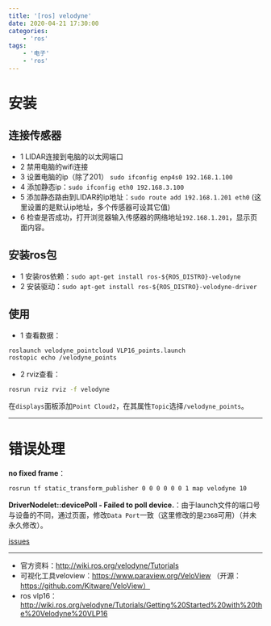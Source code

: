 ```yaml
---
title: '[ros] velodyne'
date: 2020-04-21 17:30:00
categories: 
    - 'ros'
tags:
    - '电子'
    - 'ros'
---
```



# 安装

## 连接传感器

- 1 LIDAR连接到电脑的以太网端口
- 2 禁用电脑的wifi连接
- 3 设置电脑的ip（除了201） `sudo ifconfig enp4s0 192.168.1.100`
- 4 添加静态ip：`sudo ifconfig eth0 192.168.3.100`
- 5 添加静态路由到LIDAR的ip地址：`sudo route add 192.168.1.201 eth0` (这里设置的是默认ip地址，多个传感器可设其它值)
- 6 检查是否成功，打开浏览器输入传感器的网络地址`192.168.1.201`，显示页面内容。

## 安装ros包

- 1 安装ros依赖：`sudo apt-get install ros-${ROS_DISTRO}-velodyne`
- 2 安装驱动：`sudo apt-get install ros-${ROS_DISTRO}-velodyne-driver`

## 使用

- 1 查看数据：

```sh
roslaunch velodyne_pointcloud VLP16_points.launch
rostopic echo /velodyne_points
```

- 2 rviz查看：

```sh
rosrun rviz rviz -f velodyne
```

在`displays`面板添加`Point Cloud2`，在其属性`Topic`选择`/velodyne_points`。

---

# 错误处理

**no fixed frame**：
```sh
rosrun tf static_transform_publisher 0 0 0 0 0 0 1 map velodyne 10
```

**DriverNodelet::devicePoll - Failed to poll device.**：由于launch文件的端口号与设备的不同，通过页面，修改`Data Port`一致（这里修改的是`2368`可用）（并未永久修改）。

[issues](https://github.com/ros-drivers/velodyne/issues/232#issuecomment-546900070)

---

- 官方资料：http://wiki.ros.org/velodyne/Tutorials
- 可视化工具veloview：https://www.paraview.org/VeloView （开源：https://github.com/Kitware/VeloView）
- ros vlp16：http://wiki.ros.org/velodyne/Tutorials/Getting%20Started%20with%20the%20Velodyne%20VLP16